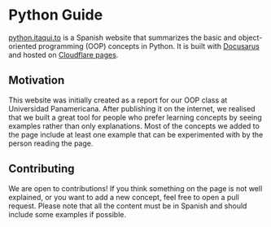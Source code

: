 # Python Guide

[python.itaqui.to](https://python.itaqui.to) is a Spanish website that summarizes the basic and object-oriented programming (OOP) concepts in Python. It is built with [Docusarus](https://docusaurus.io/) and hosted on [Cloudflare pages](https://pages.cloudflare.com/).

## Motivation

This website was initially created as a report for our OOP class at Universidad Panamericana. After publishing it on the internet, we realised that we built a great tool for people who prefer learning concepts by seeing examples rather than only explanations. Most of the concepts we added to the page include at least one example that can be experimented with by the person reading the page.

## Contributing

We are open to contributions! If you think something on the page is not well explained, or you want to add a new concept, feel free to open a pull request. Please note that all the content must be in Spanish and should include some examples if possible.
